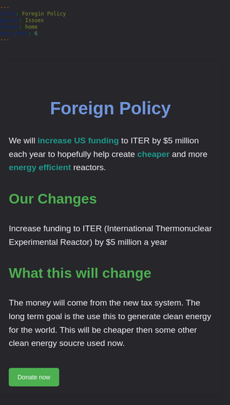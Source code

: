 ```yaml
---
title: Foregin Policy
parent: Issues
layout: home
nav_order: 6
---
```

<html lang="en">
<head>
    <meta charset="UTF-8">
    <meta name="viewport" content="width=device-width, initial-scale=1.0">
    <title>Foregin policy</title>
    <style>
        body, html {
            margin: 0;
            padding: 0;
            font-family: Arial, sans-serif;
            background-color: #27262b;
            color: #f4f2f8;
            line-height: 1.6;
        }
        .content-container {
            max-width: 1000px;
            margin: 40px auto;
            padding: 20px;
            background-color: #27262b;
            border-radius: 10px;
            box-shadow: 0 2px 10px rgba(0, 0, 0, 0.1);
        }
        h1 {
            color: #7095DB;
            font-size: 2.5rem;
            text-align: center;
        }
        h2 {
            color: #4CAF50;
            font-size: 2rem;
            margin-top: 30px;
        }
        p {
            font-size: 1.2rem;
            margin-bottom: 20px;
        }
        ul, li {
            font-size: 1.1rem;
            margin-bottom: 10px;
            padding-left: 20px;
        }
        ul ul {
            margin-top: 10px;
            padding-left: 20px;
        }
        /* Styling for key terms */
        strong {
            color: #1D998D;
        }
        /* Buttons for action items */
        .action-button {
            display: inline-block;
            background-color: #4CAF50;
            color: white;
            padding: 10px 20px;
            text-decoration: none;
            border-radius: 5px;
            margin-top: 20px;
        }
        .action-button:hover {
            background-color: #45a049;
        }
    </style>
</head>
<body>
    <div class="content-container">
        <h1>Foreign Policy</h1>
        <p>We will <strong>increase US funding</strong> to ITER by $5 million each year to hopefully help create <strong>cheaper</strong> and more <strong>energy efficient</strong> reactors.</p>
        <h2>Our Changes</h2>
        <p>
        Increase funding to ITER (International Thermonuclear Experimental Reactor) by $5 million a year
        </p>
        <h2>What this will change</h2>
        <p>
            The money will come from the new tax system. The long term goal is the use this to generate clean energy for the world. This will be cheaper then some other clean energy soucre used now.
        </p>
        <!-- Call to action -->
        <a href="/WEBSITE/Donations.html" class="action-button">Donate now</a>
    </div>
</body>
</html>

